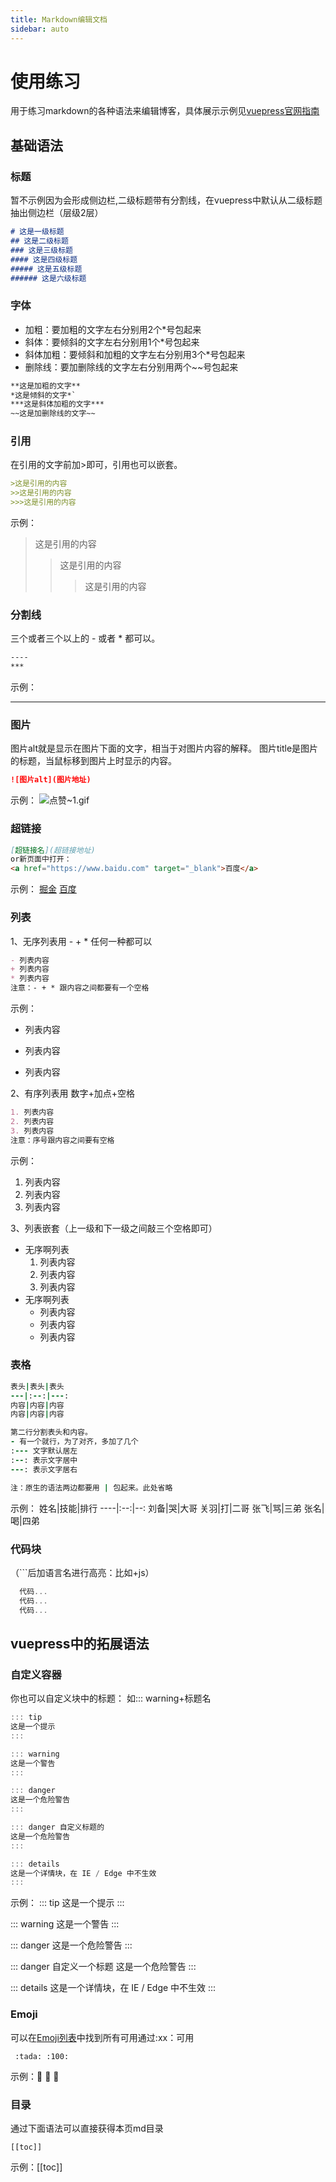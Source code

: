 ```yaml
---
title: Markdown编辑文档
sidebar: auto
---
```

# 使用练习
用于练习markdown的各种语法来编辑博客，具体展示示例见[vuepress官网指南](https://www.vuepress.cn/guide/markdown.html#%E9%93%BE%E6%8E%A5)

## 基础语法

### 标题
暂不示例因为会形成侧边栏,二级标题带有分割线，在vuepress中默认从二级标题抽出侧边栏（层级2层）
```md
# 这是一级标题
## 这是二级标题
### 这是三级标题
#### 这是四级标题
##### 这是五级标题
###### 这是六级标题
```

### 字体
- 加粗：要加粗的文字左右分别用2个*号包起来
- 斜体：要倾斜的文字左右分别用1个*号包起来
- 斜体加粗：要倾斜和加粗的文字左右分别用3个*号包起来
- 删除线：要加删除线的文字左右分别用两个~~号包起来
```md
**这是加粗的文字**
*这是倾斜的文字*`
***这是斜体加粗的文字***
~~这是加删除线的文字~~
```

### 引用
在引用的文字前加>即可，引用也可以嵌套。
```md
>这是引用的内容
>>这是引用的内容
>>>这是引用的内容
```
示例：
>这是引用的内容
>>这是引用的内容
>>>这是引用的内容

### 分割线
三个或者三个以上的 - 或者 * 都可以。
```md
----
***
```
示例：
***

### 图片
图片alt就是显示在图片下面的文字，相当于对图片内容的解释。
图片title是图片的标题，当鼠标移到图片上时显示的内容。
```md
![图片alt](图片地址)
```
示例：
![点赞~1.gif](https://p9-juejin.byteimg.com/tos-cn-i-k3u1fbpfcp/57b72fe1cff949e8b3e063120de3c45a~tplv-k3u1fbpfcp-watermark.image)

### 超链接
```md
[超链接名](超链接地址)
or新页面中打开：
<a href="https://www.baidu.com" target="_blank">百度</a>
```
示例：
[掘金](https://juejin.cn/)
<a href="https://www.baidu.com" target="_blank">百度</a>

### 列表
1、无序列表用 - + * 任何一种都可以
```md
- 列表内容
+ 列表内容
* 列表内容
注意：- + * 跟内容之间都要有一个空格
```
示例：
- 列表内容
+ 列表内容
* 列表内容

2、有序列表用 数字+加点+空格
```md
1. 列表内容
2. 列表内容
3. 列表内容
注意：序号跟内容之间要有空格
```
示例：
1. 列表内容
2. 列表内容
3. 列表内容

3、列表嵌套（上一级和下一级之间敲三个空格即可）
+ 无序啊列表
   1. 列表内容
   2. 列表内容
   3. 列表内容
+ 无序啊列表
   + 列表内容
   + 列表内容
   + 列表内容

### 表格
```ruby
表头|表头|表头
---|:--:|---:
内容|内容|内容
内容|内容|内容

第二行分割表头和内容。
- 有一个就行，为了对齐，多加了几个
:--- 文字默认居左
:--: 表示文字居中
---: 表示文字居右

注：原生的语法两边都要用 | 包起来。此处省略
```
示例：
姓名|技能|排行
----|:--:|--:
刘备|哭|大哥
关羽|打|二哥
张飞|骂|三弟 
张名|喝|四弟 

### 代码块
 （```后加语言名进行高亮：比如+js）
```js
  代码...
  代码...
  代码...
```

## vuepress中的拓展语法

### 自定义容器
你也可以自定义块中的标题： 如::: warning+标题名
```js
::: tip
这是一个提示
:::

::: warning
这是一个警告
:::

::: danger
这是一个危险警告
:::

::: danger 自定义标题的
这是一个危险警告
:::

::: details
这是一个详情块，在 IE / Edge 中不生效
:::
```
示例：
::: tip
这是一个提示
:::

::: warning
这是一个警告
:::

::: danger
这是一个危险警告
:::

::: danger 自定义一个标题
这是一个危险警告
:::

::: details
这是一个详情块，在 IE / Edge 中不生效
:::

### Emoji
可以在[Emoji列表](https://github.com/markdown-it/markdown-it-emoji/blob/master/lib/data/full.json)中找到所有可用通过:xx：可用
```
 :tada: :100:
```
示例：:tada: :100: :clown_face:


### 目录
通过下面语法可以直接获得本页md目录
```
[[toc]]
```
示例：[[toc]]